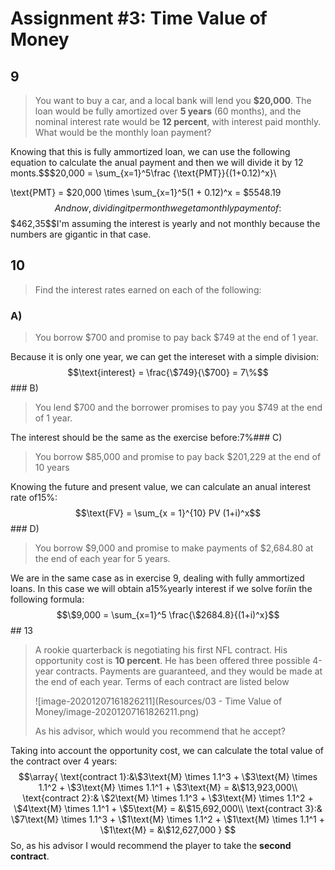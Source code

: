 # Assignment #3: Time Value of Money



## 9

> You want to buy a car, and a local bank will lend you **\$20,000**. The loan would be fully amortized over **5 years** (60 months), and the nominal interest rate would be **12 percent**, with interest paid monthly. What would be the monthly loan payment?

Knowing that this is fully ammortized loan, we can use the following equation to calculate the anual payment and then we will divide it by 12 monts.$$\$20,000 = \sum_{x=1}^5\frac {\text{PMT}}{(1+0.12)^x}\\

\text{PMT} = \$20,000 \times \sum_{x=1}^5(1 + 0.12)^x = \$5548.19
$$
And now, dividing it per month we get a monthly payment of:
$$
\$462,35$$I'm assuming the interest is yearly and not monthly because the numbers are gigantic in that case.

## 10

> Find the interest rates earned on each of the following:

### A)

> You borrow \$700 and promise to pay back $749 at the end of 1 year.

Because it is only one year, we can get the intereset with a simple division:$$\text{interest} = \frac{\$749}{\$700} = 7\%$$### B)

> You lend \$700 and the borrower promises to pay you $749 at the end of 1 year.

The interest should be the same as the exercise before:$7\%$### C)

> You borrow \$85,000 and promise to pay back $201,229 at the end of 10 years

Knowing the future and present value, we can calculate an anual interest rate of$15\%$:$$\text{FV} = \sum_{x = 1}^{10} PV (1+i)^x$$### D)

> You borrow \$9,000 and promise to make payments of $2,684.80 at the end of each year for 5 years.

We are in the same case as in exercise 9, dealing with fully ammortized loans. In this case we will obtain a$15\%$yearly interest if we solve for$i$in the following formula:$$\$9,000 = \sum_{x=1}^5 \frac{\$2684.8}{(1+i)^x}$$## 13

> A rookie quarterback is negotiating his first NFL contract. His opportunity cost is **10 percent**. He has been offered three possible 4-year contracts. Payments are guaranteed, and they would be made at the end of each year. Terms of each contract are listed below
>
>  ![image-20201207161826211](Resources/03 - Time Value of Money/image-20201207161826211.png)
>
> As his advisor, which would you recommend that he accept?

Taking into account the opportunity cost, we can calculate the total value of the contract over 4 years:$$\array{
\text{contract 1}:&\$3\text{M} \times 1.1^3 + \$3\text{M} \times 1.1^2 + \$3\text{M} \times 1.1^1 + \$3\text{M} = &\$13,923,000\\
\text{contract 2}:&
\$2\text{M} \times 1.1^3 + \$3\text{M} \times 1.1^2 + \$4\text{M} \times 1.1^1 + \$5\text{M} =
&\$15,692,000\\
\text{contract 3}:&
\$7\text{M} \times 1.1^3 + \$1\text{M} \times 1.1^2 + \$1\text{M} \times 1.1^1 + \$1\text{M} =
&\$12,627,000
}
$$
So, as his advisor I would recommend the player to take the **second contract**.

